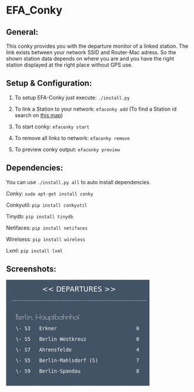 <h1> EFA_Conky </h1>

General:
-------
This conky provides you with the departure monitor of a linked station. The link exists between your network SSID and Router-Mac adress. So the shown station data depends on where you are and you have the right station displayed at the right place without GPS use.

Setup & Configuration:
---------
1. To setup EFA-Conky just execute:  `./install.py`

2. To link a Station to your network: `efaconky add`
  (To find a Station id search on [this map](https://github.com/TheNewCivilian/EFA-MAP))

3. To start conky:  `efaconky start`

4. To remove all links to network:  `efaconky remove`

5. To preview conky output:  `efaconky preview`


Dependencies:
------------
You can use `./install.py all` to auto install dependencies.

Conky:  `sudo apt-get install conky`

Conkyutil: `pip install conkyutil`

Tinydb: `pip install tinydb`

Netifaces: `pip install netifaces`

Wirelsess: `pip install wireless`

Lxml: `pip install lxml`


Screenshots:
-----------
![01](01.png)
